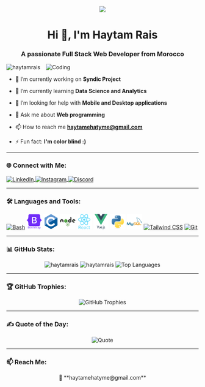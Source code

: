 <p align="center">
  <img src="https://media.giphy.com/media/JIX9t2j0ZTN9S/giphy.gif" width="500px" />
</p>

<h1 align="center">Hi 👋, I'm Haytam Rais</h1>
<h3 align="center">A passionate Full Stack Web Developer from Morocco</h3>

<img align="right" alt="Coding" width="400" src="https://images.wallpapersden.com/image/ws-digital-lofi-room-hd-nerd-art_92774.jpg"/>

<p align="left"> <img src="https://komarev.com/ghpvc/?username=haytamrais&label=Profile%20views&color=0e75b6&style=flat" alt="haytamrais" /> </p>

- 🔭 I’m currently working on **Syndic Project**

- 🌱 I’m currently learning **Data Science and Analytics**

- 🤝 I’m looking for help with **Mobile and Desktop applications**

- 💬 Ask me about **Web programming**

- 📫 How to reach me **haytamehatyme@gmail.com**

- ⚡ Fun fact: **I'm color blind :)**

---

### 🌐 Connect with Me:
<p align="left">
  <a href="https://linkedin.com/in/haytamrais" target="_blank">
    <img align="center" src="https://raw.githubusercontent.com/rahuldkjain/github-profile-readme-generator/master/src/images/icons/Social/linked-in-alt.svg" alt="LinkedIn" height="30" width="40" />
  </a>
  <a href="https://instagram.com/rais_x1x" target="_blank">
    <img align="center" src="https://raw.githubusercontent.com/rahuldkjain/github-profile-readme-generator/master/src/images/icons/Social/instagram.svg" alt="Instagram" height="30" width="40" />
  </a>
  <a href="https://discord.gg/V4Z5d9JGrd" target="_blank">
    <img align="center" src="https://raw.githubusercontent.com/rahuldkjain/github-profile-readme-generator/master/src/images/icons/Social/discord.svg" alt="Discord" height="30" width="40" />
  </a>
</p>


---

### 🛠️ Languages and Tools:
<p align="left">
  <a href="https://www.gnu.org/software/bash/" target="_blank"><img src="https://www.vectorlogo.zone/logos/gnu_bash/gnu_bash-icon.svg" alt="Bash" width="40" height="40"/></a>
  <a href="https://getbootstrap.com" target="_blank"><img src="https://raw.githubusercontent.com/devicons/devicon/master/icons/bootstrap/bootstrap-plain-wordmark.svg" alt="Bootstrap" width="40" height="40"/></a>
  <a href="https://www.cprogramming.com/" target="_blank"><img src="https://raw.githubusercontent.com/devicons/devicon/master/icons/c/c-original.svg" alt="C" width="40" height="40"/></a>
  <a href="https://nodejs.org" target="_blank"><img src="https://raw.githubusercontent.com/devicons/devicon/master/icons/nodejs/nodejs-original-wordmark.svg" alt="Node.js" width="40" height="40"/></a>
  <a href="https://reactjs.org/" target="_blank"><img src="https://raw.githubusercontent.com/devicons/devicon/master/icons/react/react-original-wordmark.svg" alt="React" width="40" height="40"/></a>
  <a href="https://vuejs.org/" target="_blank"><img src="https://raw.githubusercontent.com/devicons/devicon/master/icons/vuejs/vuejs-original-wordmark.svg" alt="Vue.js" width="40" height="40"/></a>
  <a href="https://www.python.org" target="_blank"><img src="https://raw.githubusercontent.com/devicons/devicon/master/icons/python/python-original.svg" alt="Python" width="40" height="40"/></a>
  <a href="https://www.mysql.com/" target="_blank"><img src="https://raw.githubusercontent.com/devicons/devicon/master/icons/mysql/mysql-original-wordmark.svg" alt="MySQL" width="40" height="40"/></a>
  <a href="https://tailwindcss.com/" target="_blank"><img src="https://www.vectorlogo.zone/logos/tailwindcss/tailwindcss-icon.svg" alt="Tailwind CSS" width="40" height="40"/></a>
  <a href="https://git-scm.com/" target="_blank"><img src="https://www.vectorlogo.zone/logos/git-scm/git-scm-icon.svg" alt="Git" width="40" height="40"/></a>
</p>

---

### 📊 GitHub Stats:
<p align="center">
  <img src="https://github-readme-stats.vercel.app/api?username=haytamrais&show_icons=true&locale=en" alt="haytamrais" />
  <img src="https://github-readme-streak-stats.herokuapp.com/?user=haytamrais&" alt="haytamrais" />
  <img src="https://github-readme-stats.vercel.app/api/top-langs?username=haytamrais&show_icons=true&locale=en&layout=compact" alt="Top Languages" />
</p>

---

### 🏆 GitHub Trophies:
<p align="center">
  <img src="https://github-profile-trophy.vercel.app/?username=haytamrais&theme=onedark&margin-w=15&margin-h=15" alt="GitHub Trophies" />
</p>

---

### ✍️ Quote of the Day:
<p align="center">
  <img src="https://quotes-github-readme.vercel.app/api?type=horizontal&theme=dark" alt="Quote">
</p>

---

### 📫 Reach Me:
<p align="center">
  📧 **haytamehatyme@gmail.com**
</p>
